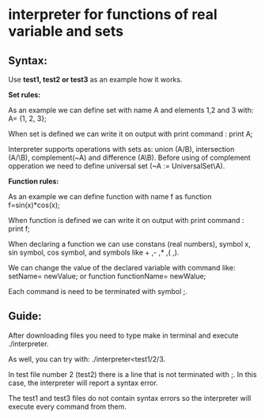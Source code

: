 # interpreter for functions of real variable and sets
## Syntax:

 Use **test1, test2 or test3** as an example how it works. 
 
 **Set rules:**   
 
 As an example we can define set with name A and elements 1,2 and 3 with: A= {1, 2, 3};
 
 When set is defined we can write it on output with print command : print A;
 
 Interpreter supports operations with sets as: union (A\/B), intersection (A/\B), complement(~A) and difference (A\B).
 Before using of complement opperation we need to define universal set (~A := UniversalSet\A).
 
 **Function rules:**
 
  As an example we can define function  with name f as function f=sin(x)*cos(x);
  
  When function is defined we can write it on output with print command : print f;
  
  When declaring a function we can use constans (real numbers), symbol x, sin symbol, cos symbol, and symbols like + ,- ,* ,( ,).
  
  
  
  We can change the value of the declared variable with command like: setName= newValue;  or function functionName= newWalue;
  
  Each command is need to be terminated with symbol ;.
  
  
 ## Guide:
  
  After downloading files you need to type make in terminal and execute ./interpreter.
  
  As well, you can try with: ./interpreter<test1/2/3.
  
  In test file number 2 (test2) there is a line that is not terminated with ;. In this case, the interpreter will report a syntax error.
  
  The test1 and test3 files do not contain syntax errors so the interpreter will execute every command from them.
 
  
 
 
 
 

